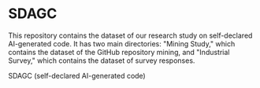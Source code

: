 # SDAGC
This repository contains the dataset of our research study on self-declared AI-generated code. It has two main directories: "Mining Study," which contains the dataset of the GitHub repository mining, and "Industrial Survey," which contains the dataset of survey responses.

SDAGC (self-declared AI-generated code)
